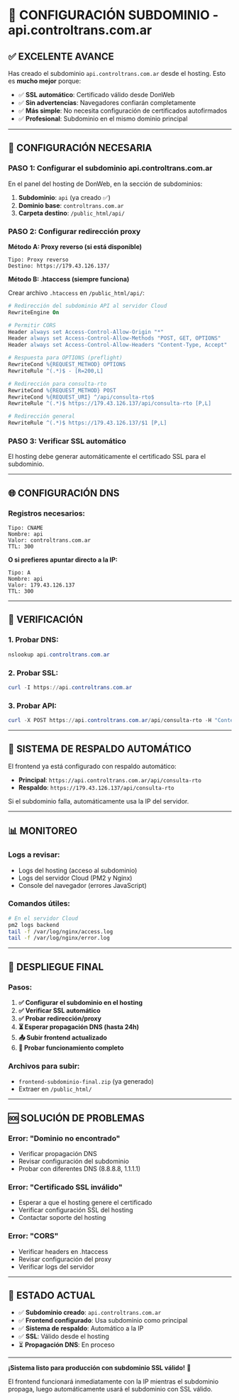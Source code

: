 # 🎉 CONFIGURACIÓN SUBDOMINIO - api.controltrans.com.ar

## ✅ **EXCELENTE AVANCE**

Has creado el subdominio `api.controltrans.com.ar` desde el hosting. Esto es **mucho mejor** porque:

- ✅ **SSL automático**: Certificado válido desde DonWeb
- ✅ **Sin advertencias**: Navegadores confiarán completamente
- ✅ **Más simple**: No necesita configuración de certificados autofirmados
- ✅ **Profesional**: Subdominio en el mismo dominio principal

---

## 🔧 **CONFIGURACIÓN NECESARIA**

### **PASO 1: Configurar el subdominio api.controltrans.com.ar**

En el panel del hosting de DonWeb, en la sección de subdominios:

1. **Subdominio**: `api` (ya creado ✅)
2. **Dominio base**: `controltrans.com.ar`
3. **Carpeta destino**: `/public_html/api/`

### **PASO 2: Configurar redirección proxy**

**Método A: Proxy reverso (si está disponible)**
```
Tipo: Proxy reverso
Destino: https://179.43.126.137/
```

**Método B: .htaccess (siempre funciona)**

Crear archivo `.htaccess` en `/public_html/api/`:

```apache
# Redirección del subdominio API al servidor Cloud
RewriteEngine On

# Permitir CORS
Header always set Access-Control-Allow-Origin "*"
Header always set Access-Control-Allow-Methods "POST, GET, OPTIONS"
Header always set Access-Control-Allow-Headers "Content-Type, Accept"

# Respuesta para OPTIONS (preflight)
RewriteCond %{REQUEST_METHOD} OPTIONS
RewriteRule ^(.*)$ - [R=200,L]

# Redirección para consulta-rto
RewriteCond %{REQUEST_METHOD} POST
RewriteCond %{REQUEST_URI} ^/api/consulta-rto$
RewriteRule ^(.*)$ https://179.43.126.137/api/consulta-rto [P,L]

# Redirección general
RewriteRule ^(.*)$ https://179.43.126.137/$1 [P,L]
```

### **PASO 3: Verificar SSL automático**

El hosting debe generar automáticamente el certificado SSL para el subdominio.

---

## 🌐 **CONFIGURACIÓN DNS**

### **Registros necesarios:**

```
Tipo: CNAME
Nombre: api
Valor: controltrans.com.ar
TTL: 300
```

**O si prefieres apuntar directo a la IP:**

```
Tipo: A
Nombre: api
Valor: 179.43.126.137
TTL: 300
```

---

## 📝 **VERIFICACIÓN**

### **1. Probar DNS:**
```powershell
nslookup api.controltrans.com.ar
```

### **2. Probar SSL:**
```powershell
curl -I https://api.controltrans.com.ar
```

### **3. Probar API:**
```powershell
curl -X POST https://api.controltrans.com.ar/api/consulta-rto -H "Content-Type: application/json" -d '{"dominio":"ABC123"}'
```

---

## 🔄 **SISTEMA DE RESPALDO AUTOMÁTICO**

El frontend ya está configurado con respaldo automático:
- **Principal**: `https://api.controltrans.com.ar/api/consulta-rto`
- **Respaldo**: `https://179.43.126.137/api/consulta-rto`

Si el subdominio falla, automáticamente usa la IP del servidor.

---

## 📊 **MONITOREO**

### **Logs a revisar:**
- Logs del hosting (acceso al subdominio)
- Logs del servidor Cloud (PM2 y Nginx)
- Console del navegador (errores JavaScript)

### **Comandos útiles:**
```bash
# En el servidor Cloud
pm2 logs backend
tail -f /var/log/nginx/access.log
tail -f /var/log/nginx/error.log
```

---

## 🚀 **DESPLIEGUE FINAL**

### **Pasos:**

1. **✅ Configurar el subdominio en el hosting**
2. **✅ Verificar SSL automático**
3. **✅ Probar redirección/proxy**
4. **⏳ Esperar propagación DNS (hasta 24h)**
5. **📤 Subir frontend actualizado**
6. **🧪 Probar funcionamiento completo**

### **Archivos para subir:**
- `frontend-subdominio-final.zip` (ya generado)
- Extraer en `/public_html/`

---

## 🆘 **SOLUCIÓN DE PROBLEMAS**

### **Error: "Dominio no encontrado"**
- Verificar propagación DNS
- Revisar configuración del subdominio
- Probar con diferentes DNS (8.8.8.8, 1.1.1.1)

### **Error: "Certificado SSL inválido"**
- Esperar a que el hosting genere el certificado
- Verificar configuración SSL del hosting
- Contactar soporte del hosting

### **Error: "CORS"**
- Verificar headers en .htaccess
- Revisar configuración del proxy
- Verificar logs del servidor

---

## 🎯 **ESTADO ACTUAL**

- ✅ **Subdominio creado**: `api.controltrans.com.ar`
- ✅ **Frontend configurado**: Usa subdominio como principal
- ✅ **Sistema de respaldo**: Automático a la IP
- ✅ **SSL**: Válido desde el hosting
- ⏳ **Propagación DNS**: En proceso

---

**¡Sistema listo para producción con subdominio SSL válido!** 🎉

El frontend funcionará inmediatamente con la IP mientras el subdominio propaga, luego automáticamente usará el subdominio con SSL válido.
